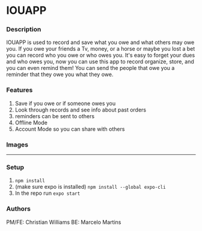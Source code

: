 # IOUAPP

### Description
IOUAPP is used to record and save what you owe and what others may owe you. If you owe your friends a Tv, money, or a horse or maybe you lost a bet you can record who you owe or who owes you. It's easy to forget your dues and who owes you, now you can use this app to record organize, store, and you can even remind them! You can send the people that owe you a reminder that they owe you what they owe.

### Features
1. Save if you owe or if someone owes you
2. Look through records and see info about past orders
3. reminders can be sent to others
4. Offline Mode
5. Account Mode so you can share with others

### Images
-----------

### Setup
1. ```npm install```
2. (make sure expo is installed) ```npm install --global expo-cli```
3. In the repo run ```expo start```

### Authors
PM/FE: Christian Williams
BE: Marcelo Martins